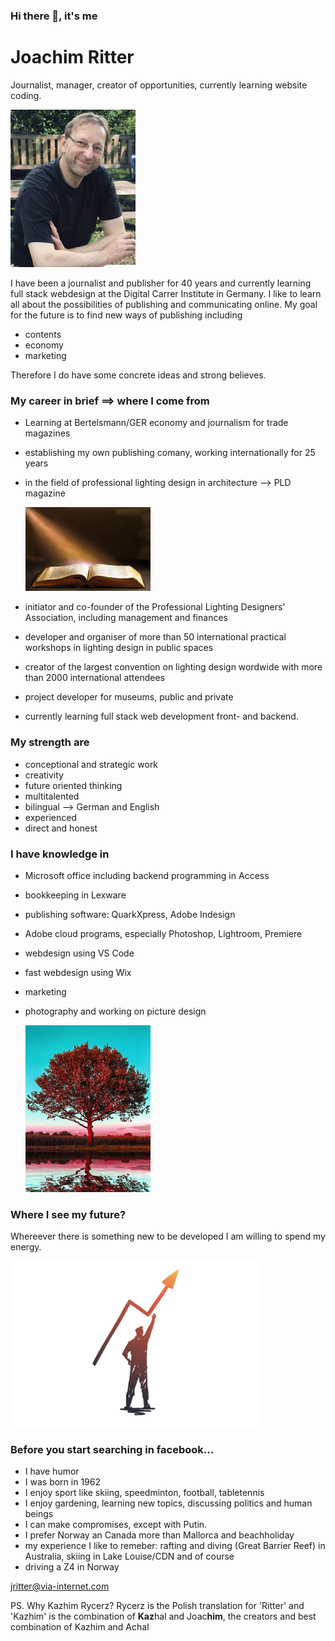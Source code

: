 ### Hi there 👋, it's me

# Joachim Ritter
Journalist, manager, creator of opportunities, currently learning website coding.

<img src="./Joachim_privat.JPG" alt="JR private" width="200"/>

I have been a journalist and publisher for 40 years and currently learning full stack webdesign at the Digital Carrer Institute in Germany. I like to learn all about the possibilities of publishing and communicating online. My goal for the future is to find new ways of publishing including 
- contents
- economy
- marketing

Therefore I do have some concrete ideas and strong believes. 

### My career in brief ==> where I come from
- Learning at Bertelsmann/GER economy and journalism for trade magazines
- establishing my own publishing comany, working internationally for 25 years
- in the field of professional lighting design in architecture --> PLD magazine

    <img src="./buchMitLicht.png" alt="JR private" width="200"/>

- initiator and co-founder of the Professional Lighting Designers' Association, including management and finances
- developer and organiser of more than 50 international practical workshops in lighting design in public spaces
- creator of the largest convention on lighting design wordwide with more than 2000 international attendees 
- project developer for museums, public and private

- currently learning full stack web development front- and backend.

### My strength are 
- conceptional and strategic work
- creativity
- future oriented thinking
- multitalented
- bilingual --> German and English
- experienced
- direct and honest

### I have knowledge in
- Microsoft office including backend programming in Access
- bookkeeping in Lexware
- publishing software: QuarkXpress, Adobe Indesign
- Adobe cloud programs, especially Photoshop, Lightroom, Premiere
- webdesign using VS Code
- fast webdesign using Wix
- marketing 
- photography and working on picture design

    <img src="./Baum_3.jpg" alt="JR private" width="200"/>

### Where I see my future?
Whereever there is something new to be developed I am willing to spend my energy.

<img src="./IMG_3292.png" alt="JR private" width="400"/>

### Before you start searching in facebook...
- I have humor
- I was born in 1962
- I enjoy sport like skiing, speedminton, football, tabletennis
- I enjoy gardening, learning new topics, discussing politics and human beings
- I can make compromises, except with Putin.
- I prefer Norway an Canada more than Mallorca and beachholiday
- my experience I like to remeber: rafting and diving (Great Barrier Reef) in Australia, skiing in Lake Louise/CDN and of course
- driving a Z4 in Norway

jritter@via-internet.com

PS. Why Kazhim Rycerz? Rycerz is the Polish translation for 'Ritter' and 'Kazhim' is the combination of **Kaz**hal and Joac**him**, the creators and best combination of Kazhim and Achal
